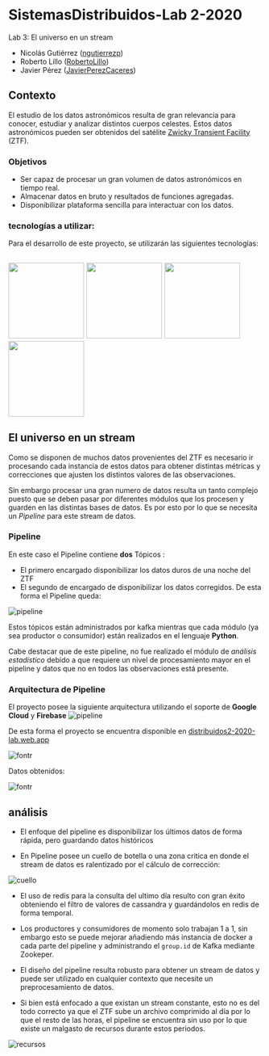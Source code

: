 # SistemasDistribuidos-Lab 2-2020

Lab 3: El universo en un stream
  - Nicolás Gutiérrez ([ngutierrezp](https://github.com/ngutierrezp))
  - Roberto Lillo ([RobertoLillo](https://github.com/RobertoLillo))
  - Javier Pérez ([JavierPerezCaceres](https://github.com/JavierPerezCaceres))

## Contexto

El estudio de los datos astronómicos resulta de gran relevancia para conocer, estudiar y analizar distintos cuerpos celestes. Estos datos astronómicos pueden ser obtenidos del satélite  [Zwicky Transient Facility](https://www.ztf.caltech.edu/) (ZTF). 

### Objetivos
  - Ser capaz de procesar un gran volumen de datos astronómicos en tiempo real.
  - Almacenar datos en bruto y resultados de funciones agregadas.
  - Disponibilizar plataforma sencilla para interactuar con los datos.

### tecnologías a utilizar:


Para el desarrollo de este proyecto, se utilizarán las siguientes tecnologías:

<img src="https://github.com/RobertoLillo/SistemasDistribuidos-Lab/blob/main/images/docker.png?raw=true" width="auto" height="150"/> <img src="https://github.com/RobertoLillo/SistemasDistribuidos-Lab/blob/main/images/kafka.png?raw=true" width="auto" height="150"/> <img src="https://github.com/RobertoLillo/SistemasDistribuidos-Lab/blob/main/images/cassandra.png?raw=true" width="auto" height="150"/>
<img src="https://github.com/RobertoLillo/SistemasDistribuidos-Lab/blob/main/images/redis.png?raw=true" width="auto" height="150"/>
-----------------------

## El universo en un stream

Como se disponen de muchos datos provenientes del ZTF es necesario ir procesando cada instancia de estos datos para obtener distintas métricas y correcciones que ajusten los distintos valores de las observaciones.

Sin embargo procesar una gran numero de datos resulta un tanto complejo puesto que se deben pasar por diferentes módulos que los procesen y guarden en las distintas bases de datos. Es por esto por lo que se necesita un *Pipeline* para este stream de datos.



### Pipeline

En este caso el Pipeline contiene **dos** Tópicos :
  - El primero encargado disponibilizar los datos duros de una noche del ZTF
  - El segundo de encargado de disponibilizar los datos corregidos.
De esta forma el Pipeline queda: 

![pipeline](images/Pipeline.png)


Estos tópicos están administrados por kafka mientras que cada módulo (ya sea productor o consumidor) están realizados en el lenguaje **Python**.

Cabe destacar que de este pipeline, no fue realizado el módulo de *análisis estadístico* debido a que requiere un nivel de procesamiento mayor en el pipeline y datos que no en todos las observaciones está presente. 

### Arquitectura de Pipeline

El proyecto posee la siguiente arquitectura utilizando el soporte de **Google Cloud** y **Firebase**
![pipeline](images/arquitectura.png)


De esta forma el proyecto se encuentra disponible en [distribuidos2-2020-lab.web.app](https://distribuidos2-2020-lab.web.app/)

![fontr](images/front.png)

Datos obtenidos:

![fontr](images/front-2.png)


## análisis

- El enfoque del pipeline es disponibilizar los últimos datos de forma rápida, pero guardando datos históricos

- En Pipeline posee un cuello de botella o una zona critica en donde el stream de datos es ralentizado por el cálculo de corrección:

![cuello](images/cuello.png)


- El uso de redis para la consulta del ultimo día resulto con gran éxito obteniendo el filtro de valores de cassandra y guardándolos en redis de forma temporal.

- Los productores y consumidores de momento solo trabajan 1 a 1, sin embargo esto se puede mejorar añadiendo más instancia de docker a cada parte del pipeline y administrando el `group.id` de Kafka mediante Zookeper.

- El diseño del pipeline resulta robusto para obtener un stream de datos y puede ser utilizado en cualquier contexto que necesite un preprocesamiento de datos.

- Si bien está enfocado a que existan un stream constante, esto no es del todo correcto ya que el ZTF sube un archivo comprimido al día por lo que el resto de las horas, el pipeline se encuentra sin uso por lo que existe un malgasto de recursos durante estos periodos.

![recursos](images/recursos.png)



